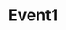---
layout: redirect
redirect: https://enterlink
date-start: "2021-12-16 17:00"
date-end: "2021-12-16 19:00"
location: "Enter location"
title: "Event1"
rrule: "FREQ=MONTHLY;UNTIL=20220423T190000"
hidden: true
---